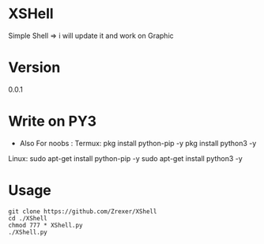 # XSHell
Simple Shell => i will update it and work on Graphic

# Version
0.0.1

# Write on PY3
+ Also For noobs :
Termux:
pkg install python-pip -y
pkg install python3 -y

Linux:
sudo apt-get install python-pip -y
sudo apt-get install python3 -y

# Usage
```
git clone https://github.com/Zrexer/XShell
cd ./XShell
chmod 777 * XShell.py
./XShell.py
```
